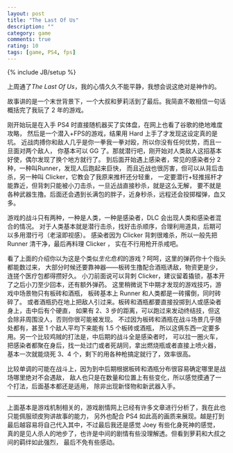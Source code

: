 ```yaml
---
layout: post
title: "The Last Of Us"
description: ""
category: game
comments: true
rating: 10
tags: [game, PS4, fps]
---
```

{% include JB/setup %}

上周通了*The Last Of Us*，我的心情久久不能平静，我想会说这绝对是神作的。
<!--more-->
故事讲的是一个末世背景下，一个大叔和萝莉活到了最后。我简直不敢相信一句话概括完了我玩了 2 年的游戏。

刚开始玩是在入手 PS4 时直接随机器买了实体盘，在网上也看了谷歌的绝地难度攻略，
然后是一个潜入+FPS的游戏，结果用 Hard 上手了才发现这设定真的是坑。
近战肉搏你和敌人几乎是你一拳我一拳对殴，所以你没有任何优势，而且一旦面对两个敌人，
你基本可以 GG 了。那就潜行吧，刚开始对人类敌人这招基本好使，偶尔发现了换个地方就行了。
到后面开始遇上感染者，常见的感染者分 2 种，一种叫Runner，发现人后跑起来巨快，
而且近战也很厉害，但可以从背后击杀，另一种叫 Clicker，它教会了我原来推杆还分轻重，
一定要潜行+轻推摇杆才能靠近，但背刺只能被小刀击杀，一旦近战直接秒杀，就是这么无解，
要不就是各种武器生撸。后面还会遇到长满包的胖子，近身秒杀，远程还会投掷榴弹，血又多。

游戏的战斗只有两种，一种是人类，一种是感染者，DLC 会出现人类和感染者混合的情况。
对于人类基本就是潜行击杀，找好击杀顺序，合理利用道具，后期可以多用潜行弓（老滚即视感）。
感染者因为 Clicker 背刺很难杀，所以一般先把 Runner 清干净，最后再料理 Clicker ，
实在不行用枪开杀戒吧。

看了上面的介绍你以为这是个类似*生化危机*的游戏？呵呵，这里的弹药你十个指头都能数过来，
大部分时候还要靠神器——板砖生撸配合酒瓶诱敌，物资更是少，连搓个医疗包都得攒好久。
小刀前面说可以背刺 Clicker，建议留着撬锁，基本开了之后小刀至少回本，还有额外弹药。
这里稍微说下中期才发现的游戏技巧，游戏中场景物只有板砖和酒瓶，
板砖基本上 Runner 和人类都是一砖撂倒，同时砖碎了。
或者酒瓶扔在地上把敌人引过来。板砖和酒瓶都要直接投掷到人或感染者身上，击中后有个硬直，
如果有 2、3 步的距离，可以跑过来发动终结技，但这会除非周围没人，否则你很可能被发现。
不过因为板砖和酒瓶在战斗场景几乎随处都有，甚至 1 个敌人平均下来能有 1.5 个板砖或酒瓶，
所以这俩东西一定要多用。另一个比较鸡贼的打法是，中后期的战斗全是感染者时，
可以拉一圈火车，把感染者都聚在身后，找一处过门或者死胡同，拿出燃烧瓶或者直接上喷火器，
基本一次就能烧死 3、4 个，剩下的用各种枪搞定就行了，效率很高。

比较单调的可能在战斗上，因为到中后期根据板砖和酒瓶分布很容易确定哪里是战场哪里绝对不会遇敌，
敌人也只是在数量和位置上有些变化，所以感觉摸通了一个打法，后面基本都还是适用，
除非出现新怪物和新武器入手。

---

上面基本是游戏机制相关的，游戏剧情网上已经有许多文章进行分析了，我在此也只能佩服顽皮狗讲故事的能力，
另外也配合 PS4 如此高的画质来展现。越是打到最后越容易将自己代入其中，不过最后我还是感觉 Joey 有些化身死神的感觉，
真的是见人杀人的地步了，也许是中间的剧情有些没理解透。但看到萝莉和大叔之间的羁绊如此强烈，
最后不免有些感动。
